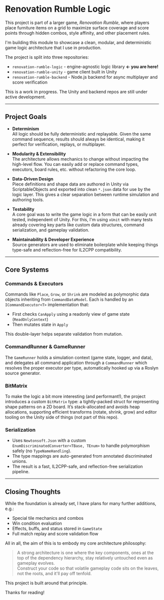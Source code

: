 # Renovation Rumble Logic

This project is part of a larger game, *Renovation Rumble*, where players place furniture items on a grid to maximize surface coverage and score points through hidden combos, style affinity, and other placement rules.

I'm building this module to showcase a clean, modular, and deterministic game logic architecture that I use in production.

The project is split into three repositories:

- `renovation-rumble-logic` - engine-agnostic logic library **← you are here!**
- `renovation-rumble-unity` - game client built in Unity
- `renovation-rumble-backend` - Node.js backend for async multiplayer and score verification

This is a work in progress. The Unity and backend repos are still under active development.

---

## Project Goals

- **Determinism**  
  All logic should be fully deterministic and replayable. Given the same command sequence, results should always be identical, making it perfect for verification, replays, or multiplayer.

- **Modularity & Extensibility**  
  The architecture allows mechanics to change without impacting the high-level flow. You can easily add or replace command types, executors, board rules, etc. without refactoring the core loop.

- **Data-Driven Design**  
  Piece definitions and shape data are authored in Unity via ScriptableObjects and exported into clean `*.json` data for use by the logic layer. This gives a clear separation between runtime simulation and authoring tools.

- **Testability**  
  A core goal was to write the game logic in a form that can be easily unit tested, independent of Unity. For this, I'm using `xUnit` with many tests already covering key parts like custom data structures, command serialization, and gameplay validation.

- **Maintainability & Developer Experience**  
  Source generators are used to eliminate boilerplate while keeping things type-safe and reflection-free for IL2CPP compatibility.

---

## Core Systems

### Commands & Executors

Commands like `Place`, `Grow`, or `Shrink` are modeled as polymorphic data objects inheriting from `CommandDataModel`. Each is handled by an `ICommandExecutor<T>` implementation that:

- First checks `CanApply` using a readonly view of game state (`ReadOnlyContext`)
- Then mutates state in `Apply`

This double-layer helps separate validation from mutation.

### CommandRunner & GameRunner

The `GameRunner` holds a simulation context (game state, logger, and data), and delegates all command application through a `CommandRunner` which resolves the proper executor per type, automatically hooked up via a Roslyn source generator.

### BitMatrix

To make the logic a bit more interesting (and performant!), the project introduces a custom `BitMatrix` type: a tightly-packed struct for representing shape patterns on a 2D board. It’s stack-allocated and avoids heap allocations, supporting efficient transforms (rotate, shrink, grow) and editor tooling on the Unity side of things (not part of this repo).

### Serialization

- Uses `Newtonsoft.Json` with a custom `EnumDiscriminatedConverter<TBase, TEnum>` to handle polymorphism safely (no `TypeNameHandling`).
- The type mappings are auto-generated from annotated discriminated unions.
- The result is a fast, IL2CPP-safe, and reflection-free serialization pipeline.

---

## Closing Thoughts

While the foundation is already set, I have plans for many further additions, e.g.:

- Special tile mechanics and combos
- Win condition evaluation
- Effects, buffs, and status stored in `GameState`
- Full match replay and score validation flow

All in all, the aim of this is to embody my core architecture philosophy:

> A strong architecture is one where the key components, ones at the top of the dependency hierarchy, stay relatively untouched even as gameplay evolves.  
> Construct your code so that volatile gameplay code sits on the leaves, not the roots, and it'll pay off tenfold.

This project is built around that principle.

Thanks for reading!